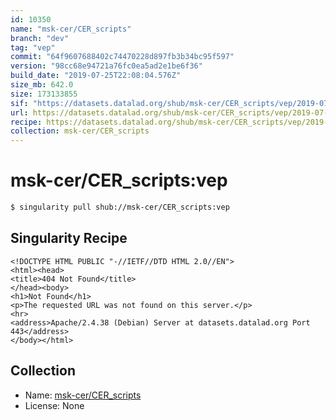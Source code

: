 ```yaml
---
id: 10350
name: "msk-cer/CER_scripts"
branch: "dev"
tag: "vep"
commit: "64f9607688402c74470228d897fb3b34bc95f597"
version: "98cc68e94721a76fc0ea5ad2e1be6f36"
build_date: "2019-07-25T22:08:04.576Z"
size_mb: 642.0
size: 173133855
sif: "https://datasets.datalad.org/shub/msk-cer/CER_scripts/vep/2019-07-25-64f96076-98cc68e9/98cc68e94721a76fc0ea5ad2e1be6f36.sif"
url: https://datasets.datalad.org/shub/msk-cer/CER_scripts/vep/2019-07-25-64f96076-98cc68e9/
recipe: https://datasets.datalad.org/shub/msk-cer/CER_scripts/vep/2019-07-25-64f96076-98cc68e9/Singularity
collection: msk-cer/CER_scripts
---
```


# msk-cer/CER_scripts:vep

```bash
$ singularity pull shub://msk-cer/CER_scripts:vep
```

## Singularity Recipe

```singularity
<!DOCTYPE HTML PUBLIC "-//IETF//DTD HTML 2.0//EN">
<html><head>
<title>404 Not Found</title>
</head><body>
<h1>Not Found</h1>
<p>The requested URL was not found on this server.</p>
<hr>
<address>Apache/2.4.38 (Debian) Server at datasets.datalad.org Port 443</address>
</body></html>
```

## Collection

 - Name: [msk-cer/CER_scripts](https://github.com/msk-cer/CER_scripts)
 - License: None

